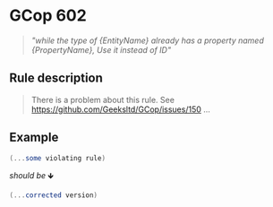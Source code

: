 ﻿# GCop 602

> *"while the type of \{EntityName} already has a property named \{PropertyName}, Use it instead of ID"*

## Rule description
>There is a problem about this rule. See https://github.com/Geeksltd/GCop/issues/150
...

## Example

```csharp
(...some violating rule)
```

*should be* 🡻

```csharp
(...corrected version)
```